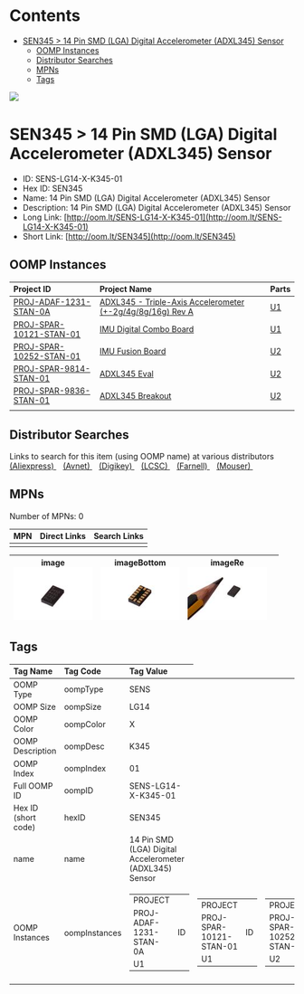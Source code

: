 



Contents
========

* [SEN345 > 14 Pin SMD (LGA) Digital Accelerometer (ADXL345) Sensor](#sen345--14-pin-smd-lga-digital-accelerometer-adxl345-sensor)
	* [OOMP Instances](#oomp-instances)
	* [Distributor Searches](#distributor-searches)
	* [MPNs](#mpns)
	* [Tags](#tags)
  
![][im]
# SEN345 > 14 Pin SMD (LGA) Digital Accelerometer (ADXL345) Sensor

- ID: SENS-LG14-X-K345-01
- Hex ID: SEN345
- Name: 14 Pin SMD (LGA) Digital Accelerometer (ADXL345) Sensor
- Description: 14 Pin SMD (LGA) Digital Accelerometer (ADXL345) Sensor
- Long Link: [http://oom.lt/SENS-LG14-X-K345-01](http://oom.lt/SENS-LG14-X-K345-01)
- Short Link: [http://oom.lt/SEN345](http://oom.lt/SEN345)

## OOMP Instances
  

|Project ID|Project Name|Parts|
| :--- | :--- | :--- |
|[PROJ-ADAF-1231-STAN-0A](https://github.com/oomlout/oomlout_OOMP_projects_V2/tree/main/PROJ/ADAF/1231/STAN/0A/)|[ADXL345 - Triple-Axis Accelerometer (+-2g/4g/8g/16g) Rev A](https://github.com/oomlout/oomlout_OOMP_projects_V2/tree/main/PROJ/ADAF/1231/STAN/0A/)|[U1](https://github.com/oomlout/oomlout_OOMP_projects_V2/tree/main/PROJ/ADAF/1231/STAN/0A/)|
|[PROJ-SPAR-10121-STAN-01](https://github.com/oomlout/oomlout_OOMP_projects_V2/tree/main/PROJ/SPAR/10121/STAN/01/)|[IMU Digital Combo Board](https://github.com/oomlout/oomlout_OOMP_projects_V2/tree/main/PROJ/SPAR/10121/STAN/01/)|[U1](https://github.com/oomlout/oomlout_OOMP_projects_V2/tree/main/PROJ/SPAR/10121/STAN/01/)|
|[PROJ-SPAR-10252-STAN-01](https://github.com/oomlout/oomlout_OOMP_projects_V2/tree/main/PROJ/SPAR/10252/STAN/01/)|[IMU Fusion Board](https://github.com/oomlout/oomlout_OOMP_projects_V2/tree/main/PROJ/SPAR/10252/STAN/01/)|[U2](https://github.com/oomlout/oomlout_OOMP_projects_V2/tree/main/PROJ/SPAR/10252/STAN/01/)|
|[PROJ-SPAR-9814-STAN-01](https://github.com/oomlout/oomlout_OOMP_projects_V2/tree/main/PROJ/SPAR/9814/STAN/01/)|[ADXL345 Eval](https://github.com/oomlout/oomlout_OOMP_projects_V2/tree/main/PROJ/SPAR/9814/STAN/01/)|[U2](https://github.com/oomlout/oomlout_OOMP_projects_V2/tree/main/PROJ/SPAR/9814/STAN/01/)|
|[PROJ-SPAR-9836-STAN-01](https://github.com/oomlout/oomlout_OOMP_projects_V2/tree/main/PROJ/SPAR/9836/STAN/01/)|[ADXL345 Breakout](https://github.com/oomlout/oomlout_OOMP_projects_V2/tree/main/PROJ/SPAR/9836/STAN/01/)|[U2](https://github.com/oomlout/oomlout_OOMP_projects_V2/tree/main/PROJ/SPAR/9836/STAN/01/)|
||||

## Distributor Searches
  
Links to search for this item (using OOMP name) at various distributors  
[(Aliexpress) ](https://www.aliexpress.com/wholesale?SearchText=111714+Pin+SMD+LGA+Digital+Accelerometer+ADXL345+Sensor)&nbsp;&nbsp;&nbsp;[(Avnet) ](https://www.avnet.com/shop/us/search/14+Pin+SMD+LGA+Digital+Accelerometer+ADXL345+Sensor)&nbsp;&nbsp;&nbsp;[(Digikey) ](https://www.digikey.co.uk/en/products/result?s=14+Pin+SMD+LGA+Digital+Accelerometer+ADXL345+Sensor)&nbsp;&nbsp;&nbsp;[(LCSC) ](https://www.lcsc.com/search?q=14+Pin+SMD+LGA+Digital+Accelerometer+ADXL345+Sensor)&nbsp;&nbsp;&nbsp;[(Farnell) ](https://uk.farnell.com/search?st=14+Pin+SMD+LGA+Digital+Accelerometer+ADXL345+Sensor)&nbsp;&nbsp;&nbsp;[(Mouser) ](https://www.mouser.com/c/?q=14+Pin+SMD+LGA+Digital+Accelerometer+ADXL345+Sensor)&nbsp;&nbsp;&nbsp;
## MPNs
  
Number of MPNs: 0  

|MPN|Direct Links|Search Links|
| :--- | :--- | :--- |
||||
  

|image<br>[![](https://raw.githubusercontent.com/oomlout/oomlout_OOMP_parts_V2/main/SENS/LG14/X/K345/01/image_140.jpg)](https://github.com/oomlout/oomlout_OOMP_parts_V2/tree/main/SENS/LG14/X/K345/01/image.jpg)|imageBottom<br>[![](https://raw.githubusercontent.com/oomlout/oomlout_OOMP_parts_V2/main/SENS/LG14/X/K345/01/image_BOTTOM_140.jpg)](https://github.com/oomlout/oomlout_OOMP_parts_V2/tree/main/SENS/LG14/X/K345/01/image_BOTTOM.jpg)|imageRe<br>[![](https://raw.githubusercontent.com/oomlout/oomlout_OOMP_parts_V2/main/SENS/LG14/X/K345/01/image_RE_140.jpg)](https://github.com/oomlout/oomlout_OOMP_parts_V2/tree/main/SENS/LG14/X/K345/01/image_RE.jpg)||
| :---: | :---: | :---: | :---: |

## Tags
  

|Tag Name|Tag Code|Tag Value|
| :--- | :--- | :--- |
|OOMP Type|oompType|SENS|
|OOMP Size|oompSize|LG14|
|OOMP Color|oompColor|X|
|OOMP Description|oompDesc|K345|
|OOMP Index|oompIndex|01|
|Full OOMP ID|oompID|SENS-LG14-X-K345-01|
|Hex ID (short code)|hexID|SEN345|
|name|name|14 Pin SMD (LGA) Digital Accelerometer (ADXL345) Sensor|
|OOMP Instances|oompInstances|<table><tr><td>PROJECT</td></tr><tr><td> PROJ-ADAF-1231-STAN-0A</td><td> ID</td></tr><tr><td> U1</td></tr></table></td><td> <table><tr><td>PROJECT</td></tr><tr><td> PROJ-SPAR-10121-STAN-01</td><td> ID</td></tr><tr><td> U1</td></tr></table></td><td> <table><tr><td>PROJECT</td></tr><tr><td> PROJ-SPAR-10252-STAN-01</td><td> ID</td></tr><tr><td> U2</td></tr></table></td><td> <table><tr><td>PROJECT</td></tr><tr><td> PROJ-SPAR-9814-STAN-01</td><td> ID</td></tr><tr><td> U2</td></tr></table></td><td> <table><tr><td>PROJECT</td></tr><tr><td> PROJ-SPAR-9836-STAN-01</td><td> ID</td></tr><tr><td> U2</td></tr></table>|
||||



[im]: image_450.jpg
